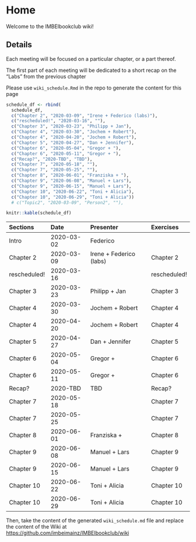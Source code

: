 
# Home

Welcome to the IMBEIbookclub wiki\!

## Details

Each meeting will be focused on a particular chapter, or a part thereof.

The first part of each meeting will be dedicated to a short recap on the
“Labs” from the previous chapter

Please use `wiki_schedule.Rmd` in the repo to generate the content for
this page

``` r
schedule_df <- rbind(
  schedule_df,
  c("Chapter 2", "2020-03-09", "Irene + Federico (labs)"),
  c("rescheduled!", "2020-03-16", ""),
  c("Chapter 3", "2020-03-23", "Philipp + Jan"),
  c("Chapter 4", "2020-03-30", "Jochem + Robert"),
  c("Chapter 4", "2020-04-20", "Jochem + Robert"),
  c("Chapter 5", "2020-04-27", "Dan + Jennifer"),
  c("Chapter 6", "2020-05-04", "Gregor + "),
  c("Chapter 6", "2020-05-11", "Gregor + "),
  c("Recap?", "2020-TBD", "TBD"),
  c("Chapter 7", "2020-05-18", ""),
  c("Chapter 7", "2020-05-25", ""),
  c("Chapter 8", "2020-06-01", "Franziska + "),
  c("Chapter 9", "2020-06-08", "Manuel + Lars"),
  c("Chapter 9", "2020-06-15", "Manuel + Lars"),
  c("Chapter 10", "2020-06-22", "Toni + Alicia"),
  c("Chapter 10", "2020-06-29", "Toni + Alicia"))
  # c("Topic2", "2020-03-09", "Person2", ""),
```

``` r
knitr::kable(schedule_df)
```

| Sections      | Date       | Presenter               | Exercises     |
| :------------ | :--------- | :---------------------- | :------------ |
| Intro         | 2020-03-02 | Federico                |               |
| Chapter 2     | 2020-03-09 | Irene + Federico (labs) | Chapter 2     |
| rescheduled\! | 2020-03-16 |                         | rescheduled\! |
| Chapter 3     | 2020-03-23 | Philipp + Jan           | Chapter 3     |
| Chapter 4     | 2020-03-30 | Jochem + Robert         | Chapter 4     |
| Chapter 4     | 2020-04-20 | Jochem + Robert         | Chapter 4     |
| Chapter 5     | 2020-04-27 | Dan + Jennifer          | Chapter 5     |
| Chapter 6     | 2020-05-04 | Gregor +                | Chapter 6     |
| Chapter 6     | 2020-05-11 | Gregor +                | Chapter 6     |
| Recap?        | 2020-TBD   | TBD                     | Recap?        |
| Chapter 7     | 2020-05-18 |                         | Chapter 7     |
| Chapter 7     | 2020-05-25 |                         | Chapter 7     |
| Chapter 8     | 2020-06-01 | Franziska +             | Chapter 8     |
| Chapter 9     | 2020-06-08 | Manuel + Lars           | Chapter 9     |
| Chapter 9     | 2020-06-15 | Manuel + Lars           | Chapter 9     |
| Chapter 10    | 2020-06-22 | Toni + Alicia           | Chapter 10    |
| Chapter 10    | 2020-06-29 | Toni + Alicia           | Chapter 10    |

Then, take the content of the generated `wiki_schedule.md` file and
replace the content of the Wiki at
<https://github.com/imbeimainz/IMBEIbookclub/wiki>
